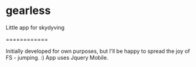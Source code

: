 gearless
========

Little app for skydyving

============

Initially developed for own purposes, but I'll be happy to spread the joy of FS - jumping. :)
App uses Jquery Mobile.
